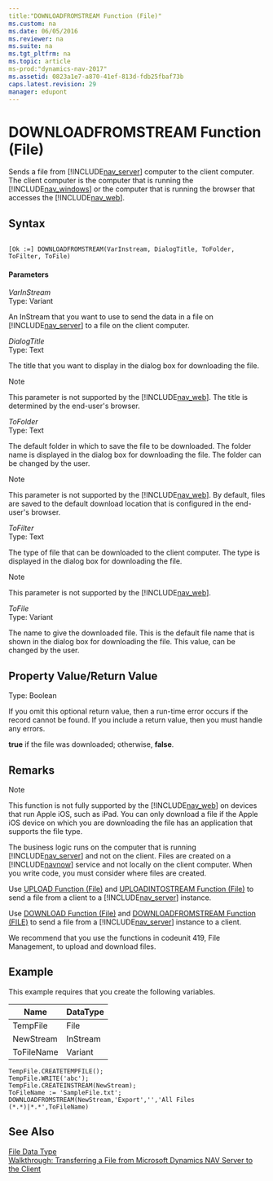```yaml
---
title:"DOWNLOADFROMSTREAM Function (File)"
ms.custom: na
ms.date: 06/05/2016
ms.reviewer: na
ms.suite: na
ms.tgt_pltfrm: na
ms.topic: article
ms-prod:"dynamics-nav-2017"
ms.assetid: 0823a1e7-a870-41ef-813d-fdb25fbaf73b
caps.latest.revision: 29
manager: edupont
---
```

# DOWNLOADFROMSTREAM Function (File)
Sends a file from [!INCLUDE[nav_server](includes/nav_server_md.md)] computer to the client computer. The client computer is the computer that is running the [!INCLUDE[nav_windows](includes/nav_windows_md.md)] or the computer that is running the browser that accesses the [!INCLUDE[nav_web](includes/nav_web_md.md)].  
  
## Syntax  
  
```  
  
[Ok :=] DOWNLOADFROMSTREAM(VarInstream, DialogTitle, ToFolder, ToFilter, ToFile)  
```  
  
#### Parameters  
 *VarInStream*  
 Type: Variant  
  
 An InStream that you want to use to send the data in a file on [!INCLUDE[nav_server](includes/nav_server_md.md)] to a file on the client computer.  
  
 *DialogTitle*  
 Type: Text  
  
 The title that you want to display in the dialog box for downloading the file.  
  
> [!NOTE]  
>  This parameter is not supported by the [!INCLUDE[nav_web](includes/nav_web_md.md)]. The title is determined by the end\-user's browser.  
  
 *ToFolder*  
 Type: Text  
  
 The default folder in which to save the file to be downloaded. The folder name is displayed in the dialog box for downloading the file. The folder can be changed by the user.  
  
> [!NOTE]  
>  This parameter is not supported by the [!INCLUDE[nav_web](includes/nav_web_md.md)]. By default, files are saved to the default download location that is configured in the end\-user's browser.  
  
 *ToFilter*  
 Type: Text  
  
 The type of file that can be downloaded to the client computer. The type is displayed in the dialog box for downloading the file.  
  
> [!NOTE]  
>  This parameter is not supported by the [!INCLUDE[nav_web](includes/nav_web_md.md)].  
  
 *ToFile*  
 Type: Variant  
  
 The name to give the downloaded file. This is the default file name that is shown in the dialog box for downloading the file. This value, can be changed by the user.  
  
## Property Value\/Return Value  
 Type: Boolean  
  
 If you omit this optional return value, then a run\-time error occurs if the record cannot be found. If you include a return value, then you must handle any errors.  
  
 **true** if the file was downloaded; otherwise, **false**.  
  
## Remarks  
  
> [!NOTE]  
>  This function is not fully supported by the [!INCLUDE[nav_web](includes/nav_web_md.md)] on devices that run Apple iOS, such as iPad. You can only download a file if the Apple iOS device on which you are downloading the file has an application that supports the file type.  
  
 The business logic runs on the computer that is running [!INCLUDE[nav_server](includes/nav_server_md.md)] and not on the client. Files are created on a [!INCLUDE[navnow](includes/navnow_md.md)] service and not locally on the client computer. When you write code, you must consider where files are created.  
  
 Use [UPLOAD Function \(File\)](UPLOAD-Function--File-.md) and [UPLOADINTOSTREAM Function \(File\)](UPLOADINTOSTREAM-Function--File-.md) to send a file from a client to a [!INCLUDE[nav_server](includes/nav_server_md.md)] instance.  
  
 Use [DOWNLOAD Function \(File\)](DOWNLOAD-Function--File-.md) and [DOWNLOADFROMSTREAM Function \(FILE\)](DOWNLOADFROMSTREAM-Function--File-.md) to send a file from a [!INCLUDE[nav_server](includes/nav_server_md.md)] instance to a client.  
  
 We recommend that you use the functions in codeunit 419, File Management, to upload and download files.  
  
## Example  
 This example requires that you create the following variables.  
  
|Name|DataType|  
|----------|--------------|  
|TempFile|File|  
|NewStream|InStream|  
|ToFileName|Variant|  
  
```  
TempFile.CREATETEMPFILE();  
TempFile.WRITE('abc');  
TempFile.CREATEINSTREAM(NewStream);  
ToFileName := 'SampleFile.txt';  
DOWNLOADFROMSTREAM(NewStream,'Export','','All Files (*.*)|*.*',ToFileName)  
```  
  
## See Also  
 [File Data Type](File-Data-Type.md)   
 [Walkthrough: Transferring a File from Microsoft Dynamics NAV Server to the Client](../Topic/Walkthrough:%20Transferring%20a%20File%20from%20Microsoft%20Dynamics%20NAV%20Server%20to%20the%20Client.md)